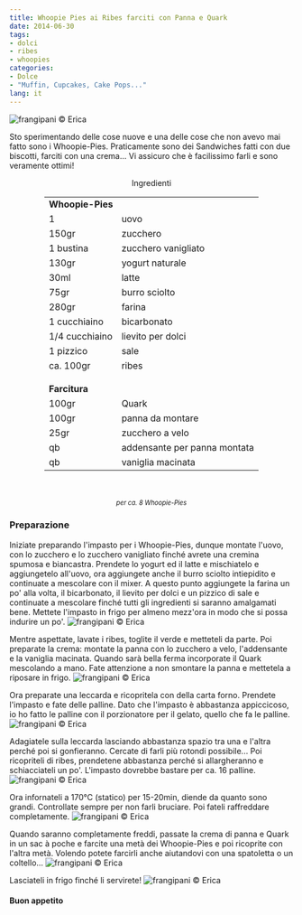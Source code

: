 ```yaml
---
title: Whoopie Pies ai Ribes farciti con Panna e Quark
date: 2014-06-30
tags:
- dolci
- ribes
- whoopies
categories:
- Dolce
- "Muffin, Cupcakes, Cake Pops..."
lang: it
---
```

![](header.jpg "frangipani © Erica")

Sto sperimentando delle cose nuove e una delle cose che non avevo mai fatto sono i Whoopie-Pies. Praticamente sono dei Sandwiches fatti con due biscotti, farciti con una crema... Vi assicuro che è facilissimo farli e sono veramente ottimi!


<div id="wrapper" style="text-align: center">
  <div id="yourdiv" style="display: inline-block;">
    <div class="ingredients">
      <div class="ingredients-title">Ingredienti</div>
      <table>
        <tbody>
          <tr>
            <td colspan="2"><b>Whoopie-Pies</b></td>
          </tr>
          <tr>
            <td>1</td>
            <td>uovo</td>
          </tr>
          <tr>
            <td>150gr</td>
            <td>zucchero</td>
          </tr>
          <tr>
            <td>1 bustina</td>
            <td>zucchero vanigliato</td>
          </tr>
          <tr>
            <td>130gr</td>
            <td>yogurt naturale</td>
          </tr>
          <tr>
            <td>30ml</td>
            <td>latte</td>
          </tr>
          <tr>
            <td>75gr</td>
            <td>burro sciolto</td>
          </tr>
          <tr> 
            <td>280gr</td>
            <td>farina</td>
          </tr>
          <tr>
            <td>1 cucchiaino</td>
            <td>bicarbonato</td>
          </tr>
          <tr>
            <td>1/4 cucchiaino</td>
            <td>lievito per dolci</td>
          </tr>
          <tr>   
            <td>1 pizzico</td>
            <td>sale</td>
          </tr>
          <tr>   
            <td>ca. 100gr</td>
            <td>ribes</td>
          </tr>
          <tr style="height: 15px;"></tr>
          <tr>          
            <td colspan="2"><b>Farcitura</b></td>
          </tr>
          <tr>
            <td>100gr</td>
            <td>Quark</td>
          </tr>
          <tr>      
            <td>100gr</td>
            <td>panna da montare</td>
          </tr>
          <tr>
            <td>25gr</td>
            <td>zucchero a velo</td>
          </tr>
          <tr>
            <td>qb</td>
            <td>addensante per panna montata</td>
          </tr>
          <tr>
            <td>qb</td>
            <td>vaniglia macinata</td>      
          </tr>
        </tbody>
      </table>
      <br></br>
      <i class="pull-right" style="font-size: 80%;">per ca. 8 Whoopie-Pies</i>
    </div>
  </div>
</div>


<h3>
  <font color="grey">
    <i class="fa fa-cogs"></i>
  </font> Preparazione
</h3>

Iniziate preparando l'impasto per i Whoopie-Pies, dunque montate l'uovo, con lo zucchero e lo zucchero vanigliato finché avrete una cremina spumosa e biancastra. Prendete lo yogurt ed il latte e mischiatelo e aggiungetelo all'uovo, ora aggiungete anche il burro sciolto intiepidito e continuate a mescolare con il mixer. A questo punto aggiungete la farina un po' alla volta, il bicarbonato, il lievito per dolci e un pizzico di sale e continuate a mescolare finché tutti gli ingredienti si saranno amalgamati bene. Mettete l'impasto in frigo per almeno mezz'ora in modo che si possa indurire un po'.
![](impasto.jpg "frangipani © Erica")

Mentre aspettate, lavate i ribes, toglite il verde e metteteli da parte. Poi preparate la crema: montate la panna con lo zucchero a velo, l'addensante e la vaniglia macinata. Quando sarà bella ferma incorporate il Quark mescolando a mano. Fate attenzione a non smontare la panna e mettetela a riposare in frigo.
![](farcia.jpg "frangipani © Erica")

Ora preparate una leccarda e ricopritela con della carta forno. Prendete l'impasto e fate delle palline. Dato che l'impasto è abbastanza appiccicoso, io ho fatto le palline con il porzionatore per il gelato, quello che fa le palline.
![](palline.jpg "frangipani © Erica")

Adagiatele sulla leccarda lasciando abbastanza spazio tra una e l'altra perché poi si gonfieranno. Cercate di farli più rotondi possibile... Poi ricopriteli di ribes, prendetene abbastanza perché si allargheranno e schiacciateli un po'. L'impasto dovrebbe bastare per ca. 16 palline.
![](teglia.jpg "frangipani © Erica")

Ora infornateli a 170°C (statico) per 15-20min, diende da quanto sono grandi. Controllate sempre per non farli bruciare. Poi fateli raffreddare completamente.
![](sfornati.jpg "frangipani © Erica")

Quando saranno completamente freddi, passate la crema di panna e Quark in un sac à poche e farcite una metà dei Whoopie-Pies e poi ricoprite con l'altra metà. Volendo potete farcirli anche aiutandovi con una spatoletta o un coltello... 
![](farcire.jpg "frangipani © Erica")

Lasciateli in frigo finché li servirete!
![](risultato.jpg "frangipani © Erica")



<h4>Buon appetito
  <font color="red">
    <i class="fa fa-smile-o"></i>
  </font>
</h4>